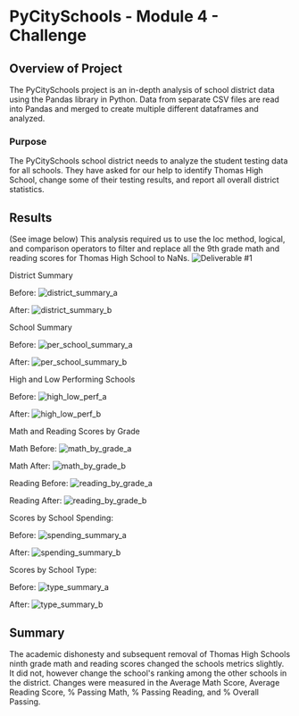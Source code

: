 # PyCitySchools - Module 4 - Challenge

## Overview of Project

The PyCitySchools project is an in-depth analysis of school district data using the Pandas library in Python. Data from separate CSV files are read into Pandas and merged to create multiple different dataframes and analyzed.

### Purpose

The PyCitySchools school district needs to analyze the student testing data for all schools. They have asked for our help to identify Thomas High School, change some of their testing results, and report all overall district statistics.  

## Results

(See image below)
This analysis required us to use the loc method, logical, and comparison operators to filter and replace all the 9th grade math and reading scores for Thomas High School to NaNs.
![Deliverable #1](https://user-images.githubusercontent.com/88510296/133004856-377fce2e-2a90-4878-99af-28e18e72af0b.png)

District Summary

Before:
![district_summary_a](https://user-images.githubusercontent.com/88510296/133004860-dcd81050-53e9-46d0-bcb7-b7314b9e10ba.png)

After:
![district_summary_b](https://user-images.githubusercontent.com/88510296/133004861-34ef123b-8378-494e-9ebf-1c68ee5831d9.png)

School Summary

Before:
![per_school_summary_a](https://user-images.githubusercontent.com/88510296/133004867-fb6b8351-f571-4e2c-aa91-60c8c69efe4f.png)

After:
![per_school_summary_b](https://user-images.githubusercontent.com/88510296/133004871-6815562e-4e24-498c-bdf5-76ab0b6cc407.png)

High and Low Performing Schools

Before:
![high_low_perf_a](https://user-images.githubusercontent.com/88510296/133004877-d771c16a-7985-4dfa-ab53-461cd6dfe3fb.png)

After:
![high_low_perf_b](https://user-images.githubusercontent.com/88510296/133004884-5bc336bc-c42c-4ce1-9011-9e0af9887cc4.png)

Math and Reading Scores by Grade

Math Before:
![math_by_grade_a](https://user-images.githubusercontent.com/88510296/133004888-58ba5fa0-ad1c-49e8-8499-8b49fc31c9ac.png)

Math After:
![math_by_grade_b](https://user-images.githubusercontent.com/88510296/133004894-5e46fa07-2aee-4239-a205-8583d012f954.png)

Reading Before:
![reading_by_grade_a](https://user-images.githubusercontent.com/88510296/133004898-3d14b9b1-5dc6-4127-8432-3e86021ee9a1.png)

Reading After:
![reading_by_grade_b](https://user-images.githubusercontent.com/88510296/133004901-4519d872-d564-4a8c-ac25-0c7d0a841a7e.png)

Scores by School Spending:

Before:
![spending_summary_a](https://user-images.githubusercontent.com/88510296/133004909-44c47fad-e0f1-42d5-870f-e479096e6347.png)

After:
![spending_summary_b](https://user-images.githubusercontent.com/88510296/133004912-d9d0a024-7254-4a68-ba0c-15c1150f4b90.png)

Scores by School Type:

Before:
![type_summary_a](https://user-images.githubusercontent.com/88510296/133004917-503fd44a-8ac2-4d90-ae0e-201b7a25bf89.png)

After:
![type_summary_b](https://user-images.githubusercontent.com/88510296/133004920-4194ba07-ce40-41ea-a8e9-83a1465a62d3.png)

## Summary

The academic dishonesty and subsequent removal of Thomas High Schools ninth grade math and reading scores changed the schools metrics slightly. It did not, however change the school's ranking among the other schools in the district. Changes were measured in the Average Math Score, Average Reading Score, % Passing Math, % Passing Reading, and % Overall Passing.
